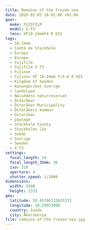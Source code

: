 ```yaml
---
title: Remains of the frozen sea
date: 2020-02-03 16:02:00 +02:00
gear:
  make: FUJIFILM
  model: X-T3
  lens: XF10-24mmF4 R OIS
tags:
  - 10-24mm
  - Comté de Stockholm
  - Europa
  - Europe
  - Fujifilm
  - Fujifilm X-T3
  - Fujinon
  - Fujinon XF 10-24mm f/4.0 R OIS
  - Kingdom of Sweden
  - Konungariket Sverige
  - landscape
  - Näsuddens naturreservat
  - Österåker
  - Österåker Municipality
  - Österåkers kommun
  - Österskär
  - paysage
  - Stockholm County
  - Stockholms län
  - Suède
  - Sverige
  - Sweden
  - X-T3
settings:
  focal_length: 24
  focal_length_35mm: 36
  iso: 320
  aperture: 4
  shutter_speed: 1/1000
dimensions:
  width: 3500
  height: 2333
geo:
  latitude: 59.45706133833333
  longitude: 18.29953088
  country: Suède
  city: Åkersberga
file: remains-of-the-frozen-sea.jpg
---
```



